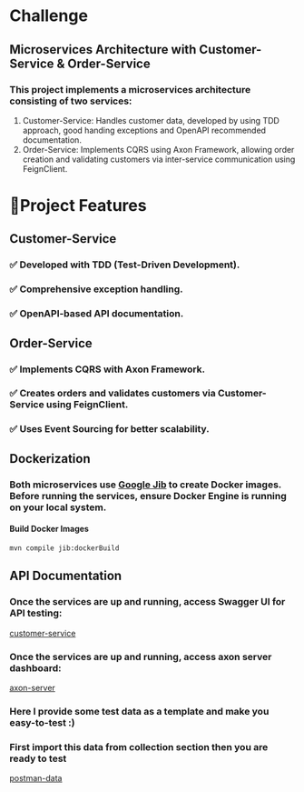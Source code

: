 # Challenge

## Microservices Architecture with Customer-Service & Order-Service

### This project implements a microservices architecture consisting of two services:
1. Customer-Service: Handles customer data, developed by using TDD approach, good handing exceptions and OpenAPI recommended documentation.
2. Order-Service: Implements CQRS using Axon Framework, allowing order creation and validating customers via inter-service communication using FeignClient.

#  🚀Project Features
## Customer-Service
### ✅ Developed with TDD (Test-Driven Development).
### ✅ Comprehensive exception handling.
### ✅ OpenAPI-based API documentation.

## Order-Service
### ✅ Implements CQRS with Axon Framework.
### ✅ Creates orders and validates customers via Customer-Service using FeignClient.
### ✅ Uses Event Sourcing for better scalability.

## Dockerization
### Both microservices use <u>Google Jib</u> to create Docker images. Before running the services, ensure Docker Engine is running on your local system.

#### Build Docker Images
~~~
mvn compile jib:dockerBuild
~~~

## API Documentation
### Once the services are up and running, access Swagger UI for API testing:
 [customer-service](http://localhost:8081/swagger-ui/index.html)
 
### Once the services are up and running, access axon server dashboard:
[axon-server](http://localhost:8024/)

### Here I provide some test data as a template and make you easy-to-test :)
### First import this data from collection section then you are ready to test
[postman-data](https://github.com/CodeSpresso-dev/challenges/tree/main/Container/postman-data)